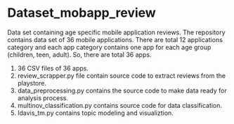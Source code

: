 # Dataset_mobapp_review
Data set containing age specific mobile application reviews.
The repository contains data set of 36 mobile applications. There are total 12 applications category and each app category contains one app for each age group (children, teen, adult).
So, there are total 36 apps.
1. 36 CSV files of 36 apps.
2. review_scrapper.py file contain source code to extract reviews from the playstore.
3. data_preprocessing.py contains the source code to make data ready for analysis process.
4. multinov_classification.py contains source code for data classification.
5. ldavis_tm.py contains topic modeling and visualiztion.   	
